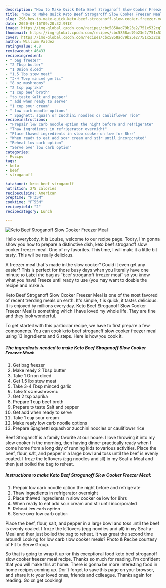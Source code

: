 ```yaml
---
description: "How to Make Quick Keto Beef Stroganoff Slow Cooker Freezer Meal"
title: "How to Make Quick Keto Beef Stroganoff Slow Cooker Freezer Meal"
slug: 296-how-to-make-quick-keto-beef-stroganoff-slow-cooker-freezer-meal
date: 2020-09-16T09:20:32.991Z
image: https://img-global.cpcdn.com/recipes/cbc5858ad79b23e2/751x532cq70/keto-beef-stroganoff-slow-cooker-freezer-meal-recipe-main-photo.jpg
thumbnail: https://img-global.cpcdn.com/recipes/cbc5858ad79b23e2/751x532cq70/keto-beef-stroganoff-slow-cooker-freezer-meal-recipe-main-photo.jpg
cover: https://img-global.cpcdn.com/recipes/cbc5858ad79b23e2/751x532cq70/keto-beef-stroganoff-slow-cooker-freezer-meal-recipe-main-photo.jpg
author: William Valdez
ratingvalue: 4.8
reviewcount: 46433
recipeingredient:
- " bag freezer"
- "2 Tbsp butter"
- "1 Onion diced"
- "1.5 lbs stew meat"
- "3-4 Tbsp minced garlic"
- "8 oz mushrooms"
- "2 tsp paprika"
- "1 cup beef broth"
- "to taste Salt and pepper"
- " add when ready to serve"
- "1 cup sour cream"
- " low carb noodle options"
- " Spaghetti squash or zucchini noodles or cauliflower rice"
recipeinstructions:
- "Prepair low carb noodle option the night before and refrigerate"
- "Thaw ingredients in refrigerator overnight"
- "Place thawed ingredients in slow cooker on low for 8hrs"
- "When ready to eat add sour cream and stir until incorporated"
- "Reheat low carb option"
- "Serve over low carb option"
categories:
- Recipe
tags:
- keto
- beef
- stroganoff

katakunci: keto beef stroganoff 
nutrition: 275 calories
recipecuisine: American
preptime: "PT35M"
cooktime: "PT55M"
recipeyield: "2"
recipecategory: Lunch

---
```



![Keto Beef Stroganoff Slow Cooker Freezer Meal](https://img-global.cpcdn.com/recipes/cbc5858ad79b23e2/751x532cq70/keto-beef-stroganoff-slow-cooker-freezer-meal-recipe-main-photo.jpg)

Hello everybody, it is Louise, welcome to our recipe page. Today, I'm gonna show you how to prepare a distinctive dish, keto beef stroganoff slow cooker freezer meal. One of my favorites. This time, I will make it a little bit tasty. This will be really delicious.

A freezer meal that&#39;s made in the slow cooker? Could it even get any easier? This is perfect for those busy days when you literally have one minute to Label the bag as &#34;beef stroganoff freezer meal&#34; so you know what you have! Freeze until ready to use (you may want to double the recipe and make a.

Keto Beef Stroganoff Slow Cooker Freezer Meal is one of the most favored of recent trending meals on earth. It's simple, it is quick, it tastes delicious. It is enjoyed by millions every day. Keto Beef Stroganoff Slow Cooker Freezer Meal is something which I have loved my whole life. They are fine and they look wonderful.


To get started with this particular recipe, we have to first prepare a few components. You can cook keto beef stroganoff slow cooker freezer meal using 13 ingredients and 6 steps. Here is how you cook it.

<!--inarticleads1-->

##### The ingredients needed to make Keto Beef Stroganoff Slow Cooker Freezer Meal:

1. Get  bag freezer
1. Make ready 2 Tbsp butter
1. Take 1 Onion diced
1. Get 1.5 lbs stew meat
1. Take 3-4 Tbsp minced garlic
1. Take 8 oz mushrooms
1. Get 2 tsp paprika
1. Prepare 1 cup beef broth
1. Prepare to taste Salt and pepper
1. Get  add when ready to serve
1. Take 1 cup sour cream
1. Make ready  low carb noodle options
1. Prepare  Spaghetti squash or zucchini noodles or cauliflower rice


Beef Stroganoff is a family favorite at our house. I love throwing it into my slow cooker in the morning, then having dinner practically ready when I come home from a long day of running kids to various activities. Place the beef, flour, salt, and pepper in a large bowl and toss until the beef is evenly coated. I froze the leftovers (egg noodles and all) in my Seal-a-Meal and then just boiled the bag to reheat. 

<!--inarticleads2-->

##### Instructions to make Keto Beef Stroganoff Slow Cooker Freezer Meal:

1. Prepair low carb noodle option the night before and refrigerate
1. Thaw ingredients in refrigerator overnight
1. Place thawed ingredients in slow cooker on low for 8hrs
1. When ready to eat add sour cream and stir until incorporated
1. Reheat low carb option
1. Serve over low carb option


Place the beef, flour, salt, and pepper in a large bowl and toss until the beef is evenly coated. I froze the leftovers (egg noodles and all) in my Seal-a-Meal and then just boiled the bag to reheat. It was great the second time around! Looking for low carb slow cooker meals? Photo &amp; Recipe courtesy of Fit to Serve Group. 

So that is going to wrap it up for this exceptional food keto beef stroganoff slow cooker freezer meal recipe. Thanks so much for reading. I'm confident that you will make this at home. There is gonna be more interesting food in home recipes coming up. Don't forget to save this page on your browser, and share it to your loved ones, friends and colleague. Thanks again for reading. Go on get cooking!
